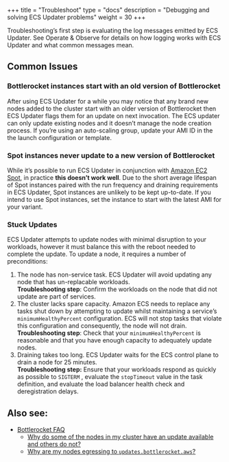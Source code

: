 +++
title = "Troubleshoot"
type = "docs"
description = "Debugging and solving ECS Updater problems" 
weight = 30
+++

Troubleshooting’s first step is evaluating the log messages emitted by ECS Updater.
See Operate & Observe for details on how logging works with ECS Updater and what common messages mean.

## Common Issues

### Bottlerocket instances start with an old version of Bottlerocket

After using ECS Updater for a while you may notice that any brand new nodes added to the cluster start with an older version of Bottlerocket then ECS Updater flags them for an update on next invocation.
The ECS updater can only update existing nodes and it doesn’t manage the node creation process.
If you’re using an auto-scaling group, update your AMI ID in the the launch configuration or template.

### Spot instances never update to a new version of Bottlerocket

While it’s possible to run ECS Updater in conjunction with [Amazon EC2 Spot](https://aws.amazon.com/ec2/spot/), in practice **this doesn’t work well**.
Due to the short average lifespan of Spot instances paired with the run frequency and draining requirements in ECS Updater, Spot instances are unlikely to be kept up-to-date.
If you intend to use Spot instances, set the instance to start with the latest AMI for your variant.

### Stuck Updates

ECS Updater attempts to update nodes with minimal disruption to your workloads, however it must balance this with the reboot needed to complete the update.
To update a node, it requires a number of preconditions:

1. The node has non-service task.
ECS Updater will avoid updating any node that has un-replacable workloads.
<br> **Troubleshooting step**: Confirm the workloads on the node that did not update are part of services.
2. The cluster lacks spare capacity.
Amazon ECS needs to replace any tasks shut down by attempting to update whilst maintaining a service’s `minimumHealthyPercent` configuration.
ECS will not stop tasks that violate this configuration and consequently, the node will not drain.
<br> **Troubleshooting step**: Check that your `minimumHealthyPercent`  is reasonable and that you have enough capacity to adequately update nodes.
3. Draining takes too long.
ECS Updater waits for the ECS control plane to drain a node for 25 minutes.
<br> **Troubleshooting step:** Ensure that your workloads respond as quickly as possible to `SIGTERM` , evaluate the `stopTimeout`  value in the task definition, and evaluate the load balancer health check and deregistration delays.

## Also see:

* [Bottlerocket FAQ](/en/faq)
    * [Why do some of the nodes in my cluster have an update available and others do not?](/en/faq/#7_3)
    * [Why are my nodes egressing to `updates.bottlerocket.aws`?](/en/faq/#7_2)
